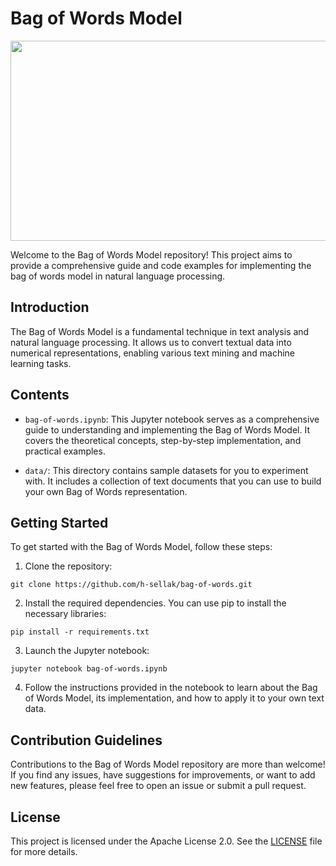 # Bag of Words Model

<p align="center">
  <img width="640" height="320" src="https://i.ibb.co/6sjhnKF/bag-of-words.png">
</p>

Welcome to the Bag of Words Model repository! This project aims to provide a comprehensive guide and code examples for implementing the bag of words model in natural language processing.

## Introduction

The Bag of Words Model is a fundamental technique in text analysis and natural language processing. It allows us to convert textual data into numerical representations, enabling various text mining and machine learning tasks.

## Contents

- `bag-of-words.ipynb`: This Jupyter notebook serves as a comprehensive guide to understanding and implementing the Bag of Words Model. It covers the theoretical concepts, step-by-step implementation, and practical examples.

- `data/`: This directory contains sample datasets for you to experiment with. It includes a collection of text documents that you can use to build your own Bag of Words representation.

## Getting Started

To get started with the Bag of Words Model, follow these steps:

1. Clone the repository:

`git clone https://github.com/h-sellak/bag-of-words.git`

2. Install the required dependencies. You can use pip to install the necessary libraries:

`pip install -r requirements.txt`

3. Launch the Jupyter notebook:

`jupyter notebook bag-of-words.ipynb`

4. Follow the instructions provided in the notebook to learn about the Bag of Words Model, its implementation, and how to apply it to your own text data.

## Contribution Guidelines

Contributions to the Bag of Words Model repository are more than welcome! If you find any issues, have suggestions for improvements, or want to add new features, please feel free to open an issue or submit a pull request.

## License

This project is licensed under the Apache License 2.0. See the [LICENSE](https://github.com/h-sellak/bag-of-words/blob/main/LICENSE) file for more details.
